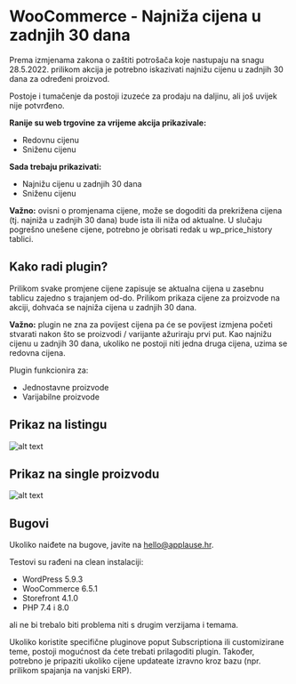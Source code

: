 # WooCommerce - Najniža cijena u zadnjih 30 dana

Prema izmjenama zakona o zaštiti potrošača koje nastupaju na snagu 28.5.2022. prilikom akcija je potrebno iskazivati najnižu cijenu u zadnjih 30 dana za određeni proizvod.

Postoje i tumačenje da postoji izuzeće za prodaju na daljinu, ali još uvijek nije potvrđeno.

**Ranije su web trgovine za vrijeme akcija prikazivale:**

- Redovnu cijenu
- Sniženu cijenu

**Sada trebaju prikazivati:**

- Najnižu cijenu u zadnjih 30 dana
- Sniženu cijenu

**Važno:** ovisni o promjenama cijene, može se dogoditi da prekrižena cijena (tj. najniža u zadnjih 30 dana) bude ista ili niža od aktualne. U slučaju pogrešno unešene cijene, potrebno je obrisati redak u wp_price_history tablici.


## Kako radi plugin?

Prilikom svake promjene cijene zapisuje se aktualna cijena u zasebnu tablicu zajedno s trajanjem od-do. Prilikom prikaza cijene za proizvode na akciji, dohvaća se najniža cijena u zadnjih 30 dana.

**Važno:** plugin ne zna za povijest cijena pa će se povijest izmjena početi stvarati nakon što se proizvodi / varijante ažuriraju prvi put. Kao najnižu cijenu u zadnjih 30 dana, ukoliko ne postoji niti jedna druga cijena, uzima se redovna cijena.

Plugin funkcionira za:

- Jednostavne proizvode
- Varijabilne proizvode

## Prikaz na listingu

![alt text](https://api.applause.hr/lowest-price/listing.png "Listing")

## Prikaz na single proizvodu
![alt text](https://api.applause.hr/lowest-price/single.png "Single")

## Bugovi

Ukoliko naiđete na bugove, javite na hello@applause.hr.

Testovi su rađeni na clean instalaciji:

- WordPress 5.9.3
- WooCommerce 6.5.1
- Storefront 4.1.0
- PHP 7.4 i 8.0

ali ne bi trebalo biti problema niti s drugim verzijama i temama.

Ukoliko koristite specifične pluginove poput Subscriptiona ili customizirane teme, postoji mogućnost da ćete trebati prilagoditi plugin. Također, potrebno je pripaziti ukoliko cijene updateate izravno kroz bazu (npr. prilikom spajanja na vanjski ERP).
